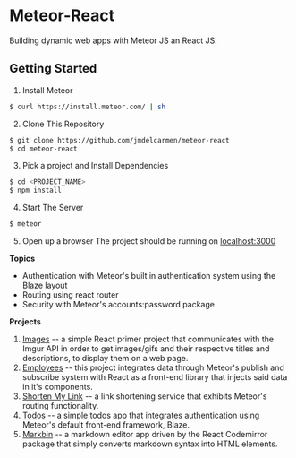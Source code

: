 # Meteor-React
Building dynamic web apps with Meteor JS an React JS.

## Getting Started
1. Install Meteor
```sh
$ curl https://install.meteor.com/ | sh
```
2. Clone This Repository
```sh
$ git clone https://github.com/jmdelcarmen/meteor-react
$ cd meteor-react
```
3. Pick a project and Install Dependencies
```sh
$ cd <PROJECT_NAME>
$ npm install
```
4. Start The Server
```sh
$ meteor
```
5. Open up a browser
The project should be running on [localhost:3000](http://localhost:3000)

**Topics**
* Authentication with Meteor's built in authentication system using the Blaze layout
* Routing using react router
* Security with Meteor's accounts:password package

**Projects**
1. [Images](https://github.com/jmdelcarmen/meteor-react/tree/master/images)
  -- a simple React primer project that communicates with the Imgur API in order to get images/gifs and their respective titles and descriptions, to display them on a web page.
2. [Employees](https://github.com/jmdelcarmen/meteor-react/tree/master/employees)
  -- this project integrates data through Meteor's publish and subscribe system with React as a front-end library that injects said data in it's components.
3. [Shorten My Link](https://github.com/jmdelcarmen/meteor-react/tree/master/shorten_my_link)
  -- a link shortening service that exhibits Meteor's routing functionality.
4. [Todos](https://github.com/jmdelcarmen/meteor-react/tree/master/todos)
  -- a simple todos app that integrates authentication using Meteor's default front-end framework, Blaze.
5. [Markbin](https://github.com/jmdelcarmen/meteor-react/tree/master/markbin)
  -- a markdown editor app driven by the React Codemirror package that simply converts markdown syntax into HTML elements.
